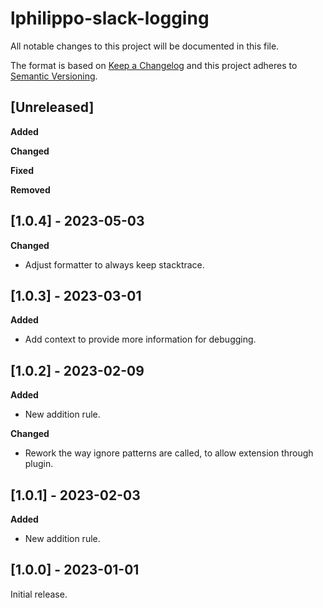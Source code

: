 # lphilippo-slack-logging

All notable changes to this project will be documented in this file.

The format is based on [Keep a Changelog](http://keepachangelog.com/en/1.0.0/)
and this project adheres to [Semantic Versioning](http://semver.org/spec/v2.0.0.html).


## [Unreleased]

**Added**

**Changed**

**Fixed**

**Removed**


## [1.0.4] - 2023-05-03

**Changed**

* Adjust formatter to always keep stacktrace.


## [1.0.3] - 2023-03-01

**Added**

* Add context to provide more information for debugging.


## [1.0.2] - 2023-02-09

**Added**

* New addition rule.

**Changed**

* Rework the way ignore patterns are called, to allow extension through plugin.


## [1.0.1] - 2023-02-03

**Added**

* New addition rule.


## [1.0.0] - 2023-01-01

Initial release.
